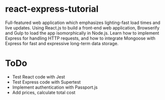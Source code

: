 # react-express-tutorial

Full-featured web application which emphasizes lighting-fast load times and live updates.
Using React.js to build a front-end web application, Browserify and Gulp to load the app isomorphically in Node.js.
Learn how to implement Express for handling HTTP requests, and how to integrate Mongoose with Express for fast and expressive long-term data storage.

# ToDo

+ Test React code with Jest
+ Test Express code with Supertest
+ Implement authentication with Passport.js
+ Add prices, calculate total cost
